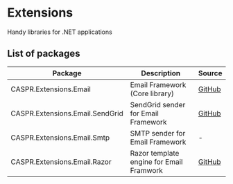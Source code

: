 # Extensions

Handy libraries for .NET applications

## List of packages

Package | Description | Source
--------|-------------|---------
CASPR.Extensions.Email | Email Framework (Core library) | [GitHub](https://github.com/casprsoftware/Extensions.Email.git) | nuget
CASPR.Extensions.Email.SendGrid | SendGrid sender for Email Framework | [GitHub](https://github.com/casprsoftware/Extensions.Email.SendGrid.git)
CASPR.Extensions.Email.Smtp | SMTP sender for Email Framework | -
CASPR.Extensions.Email.Razor | Razor template engine for Email Framwork | [GitHub](https://github.com/casprsoftware/Extensions.Email.Razor.git)
